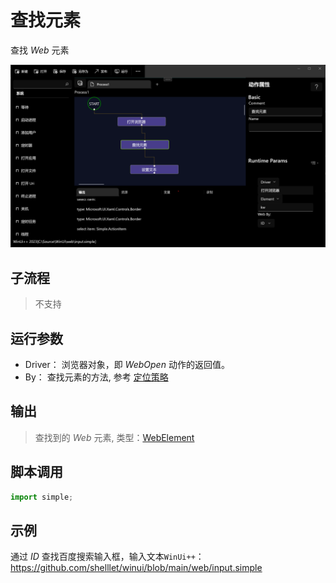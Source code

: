 # 查找元素 
查找 *Web* 元素

![action](./images/02.png ':size=90%')

## 子流程
> 不支持


## 运行参数

* Driver： 浏览器对象，即 *WebOpen* 动作的返回值。
* By： 查找元素的方法, 参考 [定位策略](../../intro/webdriver/locators.md)


## 输出

> 查找到的 *Web* 元素, 类型：[WebElement](../../types/WebElement.md)   


## 脚本调用

```python
import simple;

```

## 示例

通过 *ID* 查找百度搜索输入框，输入文本`WinUi++`：https://github.com/shelllet/winui/blob/main/web/input.simple
